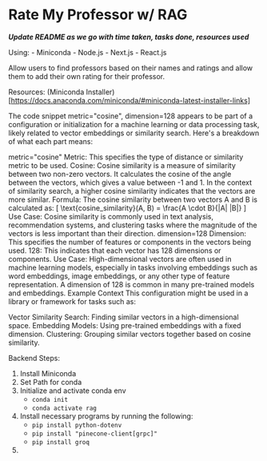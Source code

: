 # Rate My Professor w/ RAG

***Update README as we go with time taken, tasks done, resources used***

Using:
    - Miniconda
    - Node.js
    - Next.js
    - React.js

Allow users to find professors based on their names and ratings and allow them to add their own rating for their professor.


Resources:
(Miniconda Installer)[https://docs.anaconda.com/miniconda/#miniconda-latest-installer-links]

The code snippet metric="cosine", dimension=128 appears to be part of a configuration or initialization for a machine learning or data processing task, likely related to vector embeddings or similarity search. Here's a breakdown of what each part means:

metric="cosine"
Metric: This specifies the type of distance or similarity metric to be used.
Cosine: Cosine similarity is a measure of similarity between two non-zero vectors. It calculates the cosine of the angle between the vectors, which gives a value between -1 and 1. In the context of similarity search, a higher cosine similarity indicates that the vectors are more similar.
Formula: The cosine similarity between two vectors A and B is calculated as: [ \text{cosine_similarity}(A, B) = \frac{A \cdot B}{|A| |B|} ]
Use Case: Cosine similarity is commonly used in text analysis, recommendation systems, and clustering tasks where the magnitude of the vectors is less important than their direction.
dimension=128
Dimension: This specifies the number of features or components in the vectors being used.
128: This indicates that each vector has 128 dimensions or components.
Use Case: High-dimensional vectors are often used in machine learning models, especially in tasks involving embeddings such as word embeddings, image embeddings, or any other type of feature representation. A dimension of 128 is common in many pre-trained models and embeddings.
Example Context
This configuration might be used in a library or framework for tasks such as:

Vector Similarity Search: Finding similar vectors in a high-dimensional space.
Embedding Models: Using pre-trained embeddings with a fixed dimension.
Clustering: Grouping similar vectors together based on cosine similarity.


Backend Steps:
1. Install Miniconda
2. Set Path for conda
3. Initialize and activate conda env
    - `conda init`
    - `conda activate rag`
4. Install necessary programs by running the following:
    - `pip install python-dotenv`
    - `pip install "pinecone-client[grpc]"`
    - `pip install groq`
5. 

